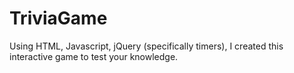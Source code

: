 # TriviaGame
Using HTML, Javascript, jQuery (specifically timers), I created this interactive game to test your knowledge.
